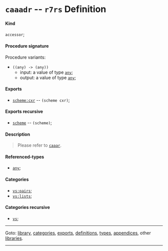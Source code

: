 

<a id='definition__r7rs__caaadr'></a>

# `caaadr` -- `r7rs` Definition


<a id='definition__r7rs__caaadr__kind'></a>

#### Kind

`accessor`;


<a id='definition__r7rs__caaadr__procedure-signature'></a>

#### Procedure signature

Procedure variants:
 * `((any) -> (any))`
   * input: a value of type [`any`](../../r7rs/types/any.md#type__r7rs__any);
   * output: a value of type [`any`](../../r7rs/types/any.md#type__r7rs__any);


<a id='definition__r7rs__caaadr__exports'></a>

#### Exports

 * [`scheme:cxr`](../../r7rs/exports/scheme_3a_cxr.md#export__r7rs__scheme_3a_cxr) -- `(scheme cxr)`;


<a id='definition__r7rs__caaadr__exports-recursive'></a>

#### Exports recursive

 * [`scheme`](../../r7rs/exports/scheme.md#export__r7rs__scheme) -- `(scheme)`;


<a id='definition__r7rs__caaadr__description'></a>

#### Description

> Please refer to [`caaar`](../../r7rs/definitions/caaar.md#definition__r7rs__caaar).


<a id='definition__r7rs__caaadr__referenced-types'></a>

#### Referenced-types

 * [`any`](../../r7rs/types/any.md#type__r7rs__any);


<a id='definition__r7rs__caaadr__categories'></a>

#### Categories

 * [`vs:pairs`](../../vonuvoli/categories/vs_3a_pairs.md#category__vonuvoli__vs_3a_pairs);
 * [`vs:lists`](../../vonuvoli/categories/vs_3a_lists.md#category__vonuvoli__vs_3a_lists);


<a id='definition__r7rs__caaadr__categories-recursive'></a>

#### Categories recursive

 * [`vs`](../../vonuvoli/categories/vs.md#category__vonuvoli__vs);

----

Goto: [library](../../r7rs/_index.md#library__r7rs), [categories](../../r7rs/categories/_index.md#toc__r7rs__categories), [exports](../../r7rs/exports/_index.md#toc__r7rs__exports), [definitions](../../r7rs/definitions/_index.md#toc__r7rs__definitions), [types](../../r7rs/types/_index.md#toc__r7rs__types), [appendices](../../r7rs/appendices/_index.md#toc__r7rs__appendices), other [libraries](../../_libraries.md#toc__libraries).

----

